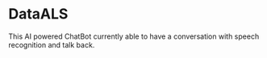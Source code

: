 # DataALS
This AI powered ChatBot currently able to have a conversation with speech recognition and talk back.
